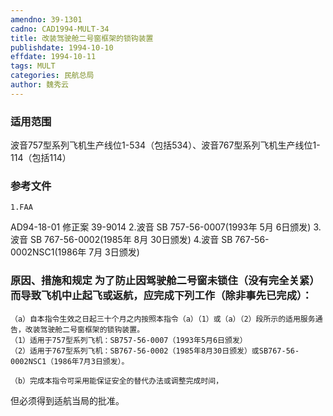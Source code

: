 ```yaml
---
amendno: 39-1301
cadno: CAD1994-MULT-34
title: 改装驾驶舱二号窗框架的锁钩装置
publishdate: 1994-10-10
effdate: 1994-10-11
tags: MULT
categories: 民航总局
author: 魏秀云
---
```


### 适用范围 
波音757型系列飞机生产线位1-534（包括534）、波音767型系列飞机生产线位1-114（包括114）

### 参考文件
    1.FAA
 AD94-18-01 修正案 39-9014 
    2.波音 
SB 757-56-0007(1993年 5月 6日颁发) 
    3.波音 
SB 767-56-0002(1985年 8月 30日颁发) 
    4.波音 
SB 767-56-0002NSC1(1986年 7月 3日颁发) 


### 原因、措施和规定 为了防止因驾驶舱二号窗未锁住（没有完全关紧）而导致飞机中止起飞或返航，应完成下列工作（除非事先已完成）： 
    （a）自本指令生效之日起三十个月之内按照本指令（a）（1）或（a）（2）段所示的适用服务通告，改装驾驶舱二号窗框架的锁钩装置。 
    （1）适用于757型系列飞机：SB757-56-0007（1993年5月6日颁发）
    （2）适用于767型系列飞机：SB767-56-0002（1985年8月30日颁发）或SB767-56-0002NSC1（1986年7月3日颁发）。 

    （b）完成本指令可采用能保证安全的替代办法或调整完成时间，
       
但必须得到适航当局的批准。
